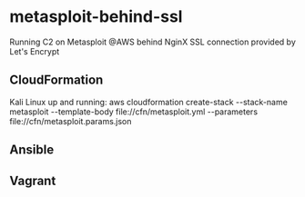 # metasploit-behind-ssl
Running C2 on Metasploit @AWS behind NginX SSL connection provided by Let's Encrypt


## CloudFormation
Kali Linux up and running:
aws cloudformation create-stack --stack-name metasploit --template-body file://cfn/metasploit.yml --parameters file://cfn/metasploit.params.json


## Ansible



## Vagrant



